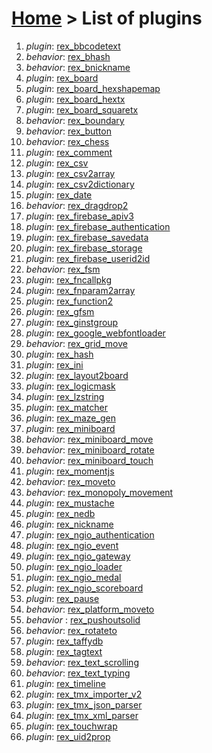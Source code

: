 # [Home](index.html) > List of plugins

1. *plugin*: [rex_bbcodetext](rex_bbcodetext.html)
2. *behavior*: [rex_bhash](rex.bhash.html)
3. *behavior*: [rex_bnickname](rex_bnickname.html)
4. *plugin*: [rex_board](rex_board.html)
5. *plugin*: [rex_board_hexshapemap](rex_board_hexshapemap.html)
6. *plugin*: [rex_board_hextx](rex_board_hextx.html)
7. *plugin*: [rex_board_squaretx](rex_board_squaretx.html)
8. *behavior*: [rex_boundary](rex_boundary.html)
9. *behavior*: [rex_button](rex_button.html)
10. *behavior*: [rex_chess](rex_chess.html)
11. *plugin*: [rex_comment](rex_comment.html)
12. *plugin*: [rex_csv](rex_csv.html)
13. *plugin*: [rex_csv2array](rex_csv2array.html)
14. *plugin*: [rex_csv2dictionary](rex_csv2dictionary.html)
15. *plugin*: [rex_date](rex_date.html)
16. *behavior*: [rex_dragdrop2](rex_dragdrop2.html)
17. *plugin*: [rex_firebase_apiv3](rex_firebase_apiv3.html)
18. *plugin*: [rex_firebase_authentication](rex_firebase_authentication.html)
19. *plugin*: [rex_firebase_savedata](rex_firebase_savedata.html)
20. *plugin*: [rex_firebase_storage](rex_firebase_storage.html)
21. *plugin*: [rex_firebase_userid2id](rex_firebase_userid2id.html)
22. *behavior*: [rex_fsm](rex_fsm.html)
23. *plugin*: [rex_fncallpkg](rex_fncallpkg.html)
24. *plugin*: [rex_fnparam2array](rex_fnparam2array.html)
25. *plugin*: [rex_function2](rex_function2.html)
26. *plugin*: [rex_gfsm](rex_gfsm.html)
27. *plugin*: [rex_ginstgroup](rex_ginstgroup.html)
28. *plugin*: [rex_google_webfontloader](rex_google_webfontloader.html)
29. *behavior*: [rex_grid_move](rex_grid_move.html)
30. *plugin*: [rex_hash](rex_hash.html)
31. *plugin*: [rex_ini](rex_ini.html)
32. *plugin*: [rex_layout2board](rex_layout2board.html)
33. *plugin*: [rex_logicmask](rex_logicmask.html)
34. *plugin*: [rex_lzstring](rex_lzstring.html)
35. *plugin*: [rex_matcher](rex_matcher.html)
36. *plugin*: [rex_maze_gen](rex_maze_gen.html)
37. *plugin*: [rex_miniboard](rex_miniboard.html)
38. *behavior*: [rex_miniboard_move](rex_miniboard_move.html)
39. *behavior*: [rex_miniboard_rotate](rex_miniboard_rotate.html)
40. *behavior*: [rex_miniboard_touch](rex_miniboard_touch.html)
41. *plugin*: [rex_momentjs](rex_momentjs.html)
42. *behavior*: [rex_moveto](rex_moveto.html)
43. *behavior*: [rex_monopoly_movement](rex_monopoly_movement.html)
44. *plugin*: [rex_mustache](rex_mustache.html)
45. *plugin*: [rex_nedb](rex_nedb.html)
46. *plugin*: [rex_nickname](rex_nickname.html)
47. *plugin*: [rex_ngio_authentication](rex_ngio_authentication.html)
48. *plugin*: [rex_ngio_event](rex_ngio_event.html)
49. *plugin*: [rex_ngio_gateway](rex_ngio_gateway.html)
50. *plugin*: [rex_ngio_loader](rex_ngio_loader.html)
51. *plugin*: [rex_ngio_medal](rex_ngio_medal.html)
52. *plugin*: [rex_ngio_scoreboard](rex_ngio_scoreboard.html)
53. *plugin*: [rex_pause](rex_pause.html)
54. *behavior*: [rex_platform_moveto](rex_platform_moveto.html)
55. *behavior* : [rex_pushoutsolid](rex_pushoutsolid.html)
56. *behavior*: [rex_rotateto](rex_rotateto.html)
57. *plugin*: [rex_taffydb](rex_taffydb.html)
58. *plugin*: [rex_tagtext](rex_tagtext.html)
59. *behavior*: [rex_text_scrolling](rex_text_scrolling.html)
60. *behavior*: [rex_text_typing](rex_text_typing.html)
61. *plugin*: [rex_timeline](rex_timeline.html)
62. *plugin*: [rex_tmx_importer_v2](rex_tmx_importer_v2.html)
63. *plugin*: [rex_tmx_json_parser](rex_tmx_json_parser.html)
64. *plugin*: [rex_tmx_xml_parser](rex_tmx_xml_parser.html)
65. *plugin*: [rex_touchwrap](rex_touchwrap.html)
66. *plugin*: [rex_uid2prop](rex_uid2prop.html)

